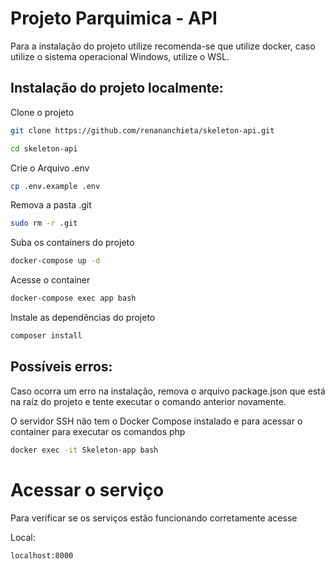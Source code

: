# Projeto Parquimica - API

Para a instalação do projeto utilize recomenda-se que utilize docker, caso utilize o sistema operacional Windows, utilize o WSL.

## Instalação do projeto localmente:
Clone o projeto
```sh
git clone https://github.com/renananchieta/skeleton-api.git
```
```sh
cd skeleton-api
```

Crie o Arquivo .env
```sh
cp .env.example .env
```

Remova a pasta .git
```sh
sudo rm -r .git
```

Suba os containers do projeto
```sh
docker-compose up -d
```

Acesse o container
```sh
docker-compose exec app bash
```

Instale as dependências do projeto
```sh
composer install
```
## Possíveis erros:
Caso ocorra um erro na instalação, remova o arquivo package.json que está na raíz do projeto e tente executar o comando anterior novamente.

O servidor SSH não tem o Docker Compose instalado e para acessar o container para executar os comandos php
```sh
docker exec -it Skeleton-app bash
```

# Acessar o serviço
Para verificar se os serviços estão funcionando corretamente acesse

Local:
```sh
localhost:8000
```